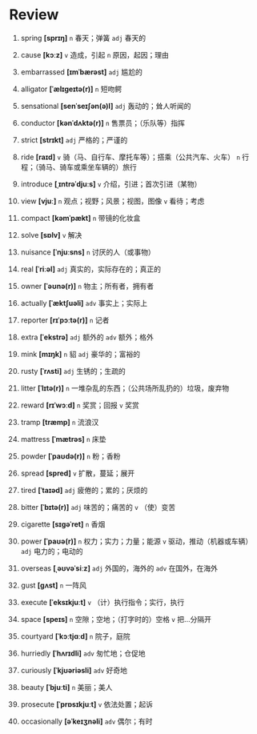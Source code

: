 # Review
1. spring **[sprɪŋ]** `n` 春天；弹簧 `adj` 春天的

2. cause **[kɔːz]** `v` 造成，引起 `n` 原因，起因；理由

3. embarrassed **[ɪmˈbærəst]** `adj` 尴尬的

4. alligator **[ˈælɪɡeɪtə(r)]** `n` 短吻鳄

5. sensational **[senˈseɪʃən(ə)l]** `adj` 轰动的；耸人听闻的

6. conductor **[kənˈdʌktə(r)]** `n` 售票员；（乐队等）指挥

7. strict **[strɪkt]** `adj` 严格的；严谨的

8. ride **[raɪd]** `v` 骑（马、自行车、摩托车等）；搭乘（公共汽车、火车） `n` 行程；（骑马、骑车或乘坐车辆的）旅行

9. introduce **[ˌɪntrəˈdjuːs]** `v` 介绍，引进；首次引进（某物）

10. view **[vjuː]** `n` 观点；视野；风景；视图，图像 `v` 看待；考虑

11. compact **[kəmˈpækt]** `n` 带镜的化妆盒

12. solve **[sɒlv]** `v` 解决

13. nuisance **[ˈnjuːsns]** `n` 讨厌的人（或事物）

14. real **[ˈriːəl]** `adj` 真实的，实际存在的；真正的

15. owner **[ˈəʊnə(r)]** `n` 物主；所有者，拥有者

16. actually **[ˈæktʃuəli]** `adv` 事实上；实际上

17. reporter **[rɪˈpɔːtə(r)]** `n` 记者

18. extra **[ˈekstrə]** `adj` 额外的 `adv` 额外；格外

19. mink **[mɪŋk]** `n` 貂 `adj` 豪华的；富裕的

20. rusty **[ˈrʌsti]** `adj` 生锈的；生疏的

21. litter **[ˈlɪtə(r)]** `n` 一堆杂乱的东西；（公共场所乱扔的）垃圾，废弃物

22. reward **[rɪˈwɔːd]** `n` 奖赏；回报 `v` 奖赏

23. tramp **[træmp]** `n` 流浪汉

24. mattress **[ˈmætrəs]** `n` 床垫

25. powder **[ˈpaʊdə(r)]** `n` 粉；香粉

26. spread **[spred]** `v` 扩散，蔓延；展开

27. tired **[ˈtaɪəd]** `adj` 疲倦的；累的；厌烦的

28. bitter **[ˈbɪtə(r)]** `adj` 味苦的；痛苦的 `v` （使）变苦

29. cigarette **[sɪɡəˈret]** `n` 香烟

30. power **[ˈpaʊə(r)]** `n` 权力；实力；力量；能源 `v` 驱动，推动（机器或车辆） `adj` 电力的；电动的

31. overseas **[ˌəʊvəˈsiːz]** `adj` 外国的，海外的 `adv` 在国外，在海外

32. gust **[ɡʌst]** `n` 一阵风

33. execute **[ˈeksɪkjuːt]** `v` （计）执行指令；实行，执行

34. space **[speɪs]** `n` 空隙；空地；（打字时的）空格 `v` 把...分隔开

35. courtyard **[ˈkɔːtjɑːd]** `n` 院子，庭院

36. hurriedly **[ˈhʌrɪdli]** `adv` 匆忙地；仓促地

37. curiously **[ˈkjʊəriəsli]** `adv` 好奇地

38. beauty **[ˈbjuːti]** `n` 美丽；美人

39. prosecute **[ˈprɒsɪkjuːt]** `v` 依法处置；起诉

40. occasionally **[əˈkeɪʒnəli]** `adv` 偶尔；有时

